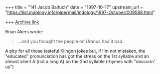 +++
title = "141 Jacob Baltuch"
date = "1997-10-17"
upstream_url = "https://list.indology.info/pipermail/indology/1997-October/009588.html"

+++
[Archive link](https://list.indology.info/pipermail/indology/1997-October/009588.html)

Brian Akers wrote:

>...and you thought the people on Uranus had it bad.

A pity for all those tasteful Klingon jokes but, if
I'm not mistaken, the "educated" pronunciation has
got the stress on the 1st syllable and an almost
silent A (not a long A) on the 2nd syllable (rhymes
with "obscurin' us")




